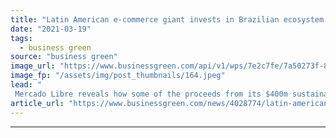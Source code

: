 ```yaml
---
title: "Latin American e-commerce giant invests in Brazilian ecosystem restoration"
date: "2021-03-19"
tags: 
  - business green
source: "business green"
image_url: "https://www.businessgreen.com/api/v1/wps/7e2c7fe/7a50273f-84dc-4da5-b25d-edc13cac193e/1/atlanticforest-sstock-185x114.jpeg"
image_fp: "/assets/img/post_thumbnails/164.jpeg"
lead: "
 Mercado Libre reveals how some of the proceeds from its $400m sustainability bond have been earmarked for restoration projects in the once great Atlantic Forest ..."
article_url: "https://www.businessgreen.com/news/4028774/latin-american-commerce-giant-invests-brazilian-ecosystem-restoration"
---
```


---
